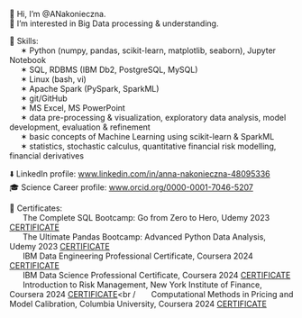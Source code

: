 👋 Hi, I’m @ANakonieczna.<br />
👀 I’m interested in Big Data processing & understanding. <br />

🤹 Skills: <br />
$~~~~~$✶ Python (numpy, pandas, scikit-learn, matplotlib, seaborn), Jupyter Notebook <br />
$~~~~~$✶ SQL, RDBMS (IBM Db2, PostgreSQL, MySQL) <br />
$~~~~~$✶ Linux (bash, vi) <br />
$~~~~~$✶ Apache Spark (PySpark, SparkML) <br />
$~~~~~$✶ git/GitHub <br />
$~~~~~$✶ MS Excel, MS PowerPoint <br />
$~~~~~$✶ data pre-processing & visualization, exploratory data analysis, model development, evaluation & refinement <br />
$~~~~~$✶ basic concepts of Machine Learning using scikit-learn & SparkML <br />
$~~~~~$✶ statistics, stochastic calculus, quantitative financial risk modelling, financial derivatives <br />

⬇️ LinkedIn profile: www.linkedin.com/in/anna-nakonieczna-48095336 <br />
🎓 Science Career profile: www.orcid.org/0000-0001-7046-5207 <br />

🏅 Certificates: <br />
$~~~~~$ The Complete SQL Bootcamp: Go from Zero to Hero, Udemy 2023 [CERTIFICATE](http://ude.my/UC-37c6ebc1-958c-4e1a-afe5-0958d178a098)<br />
$~~~~~$ The Ultimate Pandas Bootcamp: Advanced Python Data Analysis, Udemy 2023 [CERTIFICATE](https://ude.my/UC-c6700ce4-d07f-4b41-abfe-d8e25bc65708)<br />
$~~~~~$ IBM Data Engineering Professional Certificate, Coursera 2024 [CERTIFICATE](https://www.coursera.org/account/accomplishments/specialization/FBHXTNZWTN2Q)<br />
$~~~~~$ IBM Data Science Professional Certificate, Coursera 2024 [CERTIFICATE](https://www.coursera.org/account/accomplishments/specialization/PXR2MGZPQE6T)<br />
$~~~~~$ Introduction to Risk Management, New York Institute of Finance, Coursera 2024 [CERTIFICATE](https://coursera.org/share/0655c887980f8b9151ac864b249674b8)<br /
$~~~~~$ Computational Methods in Pricing and Model Calibration, Columbia University, Coursera 2024 [CERTIFICATE]()<br />

<!---
ANakonieczna/ANakonieczna is a ✨ special ✨ repository because its `README.md` (this file) appears on your GitHub profile.
You can click the Preview link to take a look at your changes.
--->
